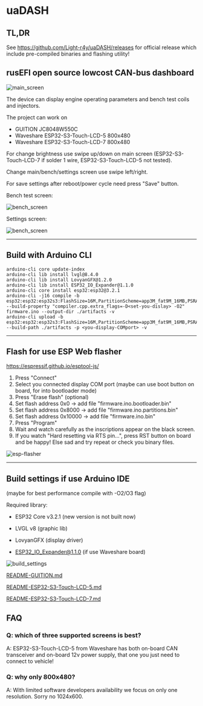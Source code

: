 # uaDASH

## TL,DR

See https://github.com/Light-r4y/uaDASH/releases for official release which include pre-compiled binaries and flashing utility!

## rusEFI open source lowcost CAN-bus dashboard

![main_screen](https://github.com/Light-r4y/dash5_esp32s3/blob/main/media/main_screen.png)

The device can display engine operating parameters and bench test coils and injectors.

The project can work on 
* GUITION JC8048W550C
* Waveshare ESP32-S3-Touch-LCD-5 800x480
* Waveshare ESP32-S3-Touch-LCD-7 800x480

For change brightness use swipe up/down on main screen (ESP32-S3-Touch-LCD-7 if solder 1 wire, ESP32-S3-Touch-LCD-5 not tested).

Change main/bench/settings screen use swipe left/right.

For save settings after reboot/power cycle need press "Save" button.

Bench test screen:

![bench_screen](https://github.com/Light-r4y/dash5_esp32s3/blob/main/media/bench_screen.png)

Settings screen:

![bench_screen](https://github.com/Light-r4y/dash5_esp32s3/blob/main/media/settings_screen.png)

-------------------------------------------------------------------

## Build with Arduino CLI

```
arduino-cli core update-index
arduino-cli lib install lvgl@8.4.0
arduino-cli lib install LovyanGFX@1.2.0
arduino-cli lib install ESP32_IO_Expander@1.1.0
arduino-cli core install esp32:esp32@3.2.1
arduino-cli -j16 compile -b esp32:esp32:esp32s3:FlashSize=16M,PartitionScheme=app3M_fat9M_16MB,PSRAM=opi,EventsCore=0 --build-property "compiler.cpp.extra_flags=-D<set-you-dislay> -O2" firmware.ino --output-dir ./artifacts -v
arduino-cli upload -b esp32:esp32:esp32s3:FlashSize=16M,PartitionScheme=app3M_fat9M_16MB,PSRAM=opi,EventsCore=0 --build-path ./artifacts -p <you-display-COMport> -v
```

-------------------------------------------------------------------

## Flash for use ESP Web flasher
https://espressif.github.io/esptool-js/

1. Press "Connect"
2. Select you connected display COM port (maybe can use boot button on board, for into bootloader mode)
3. Press "Erase flash" (optional)
4. Set flash address 0x0 -> add file "firmware.ino.bootloader.bin"
5. Set flash address 0x8000 -> add file "firmware.ino.partitions.bin"
6. Set flash address 0x10000 -> add file "firmware.ino.bin"
7. Press "Program"
8. Wait and watch carefully as the inscriptions appear on the black screen.
9. If you watch "Hard resetting via RTS pin...", press RST button on board and be happy! Else sad and try repeat or check you binary files.



![esp-flasher](https://github.com/Light-r4y/dash5_esp32s3/blob/main/media/esp-flasher.png)

-------------------------------------------------------------------

## Build settings if use Arduino IDE

(maybe for best performance compile with -O2/O3 flag)

Required library:
- ESP32 Core v3.2.1 (new version is not built now)

- LVGL v8 (graphic lib)

- LovyanGFX (display driver)

- ESP32_IO_Expander@1.1.0 (if use Waveshare board)

![build_settings](https://github.com/Light-r4y/dash5_esp32s3/blob/main/media/adruino_settings.jpg)


[README-GUITION.md](README-GUITION.md)

[README-ESP32-S3-Touch-LCD-5.md](README-ESP32-S3-Touch-LCD-5.md)

[README-ESP32-S3-Touch-LCD-7.md](README-ESP32-S3-Touch-LCD-7.md)

## FAQ

### Q: which of three supported screens is best?

A: ESP32-S3-Touch-LCD-5 from Waveshare has both on-board CAN transceiver and on-board 12v power supply, that one you just need to connect to vehicle!

### Q: why only 800x480?

A: With limited software developers availability we focus on only one resolution. Sorry no 1024x600.
